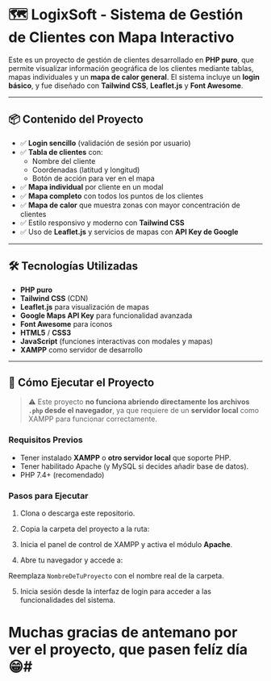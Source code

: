 # 🗺️ LogixSoft - Sistema de Gestión de Clientes con Mapa Interactivo

Este es un proyecto de gestión de clientes desarrollado en **PHP puro**, que permite visualizar información geográfica de los clientes mediante tablas, mapas individuales y un **mapa de calor general**. El sistema incluye un **login básico**, y fue diseñado con **Tailwind CSS**, **Leaflet.js** y **Font Awesome**.

---

## 📦 Contenido del Proyecto

- ✅ **Login sencillo** (validación de sesión por usuario)
- ✅ **Tabla de clientes** con:
  - Nombre del cliente
  - Coordenadas (latitud y longitud)
  - Botón de acción para ver en el mapa
- ✅ **Mapa individual** por cliente en un modal
- ✅ **Mapa completo** con todos los puntos de los clientes
- ✅ **Mapa de calor** que muestra zonas con mayor concentración de clientes
- ✅ Estilo responsivo y moderno con **Tailwind CSS**
- ✅ Uso de **Leaflet.js** y servicios de mapas con **API Key de Google**

---

## 🛠️ Tecnologías Utilizadas

- **PHP puro**
- **Tailwind CSS** (CDN)
- **Leaflet.js** para visualización de mapas
- **Google Maps API Key** para funcionalidad avanzada
- **Font Awesome** para íconos
- **HTML5** / **CSS3**
- **JavaScript** (funciones interactivas con modales y mapas)
- **XAMPP** como servidor de desarrollo

---

## 🚀 Cómo Ejecutar el Proyecto

> ⚠️ Este proyecto **no funciona abriendo directamente los archivos `.php` desde el navegador**, ya que requiere de un **servidor local** como XAMPP para funcionar correctamente.

### Requisitos Previos

- Tener instalado **XAMPP** o **otro servidor local** que soporte PHP.
- Tener habilitado Apache (y MySQL si decides añadir base de datos).
- PHP 7.4+ (recomendado)

### Pasos para Ejecutar

1. Clona o descarga este repositorio.
2. Copia la carpeta del proyecto a la ruta:


3. Inicia el panel de control de XAMPP y activa el módulo **Apache**.
4. Abre tu navegador y accede a:


Reemplaza `NombreDeTuProyecto` con el nombre real de la carpeta.

5. Inicia sesión desde la interfaz de login para acceder a las funcionalidades del sistema.

# Muchas gracias de antemano por ver el proyecto, que pasen felíz día 😁#
